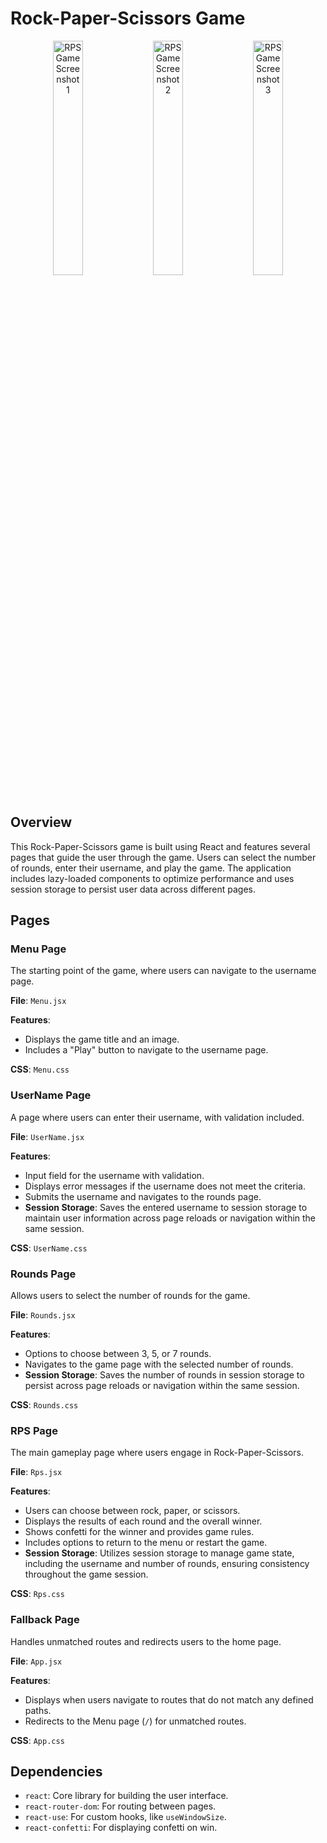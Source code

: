 # Rock-Paper-Scissors Game

<p align="center">
  <img src="https://github.com/user-attachments/assets/33980718-3a99-4223-a448-059add6cb9d4" alt="RPS Game Screenshot 1" width="31%" />
  <img src="https://github.com/user-attachments/assets/08129c89-53b5-4ce2-806f-c051353dd78a" alt="RPS Game Screenshot 2" width="31%" />
  <img src="https://github.com/user-attachments/assets/c384b313-2195-40aa-b8b4-14a12b5d8583" alt="RPS Game Screenshot 3" width="31%" />
</p>

## Overview

This Rock-Paper-Scissors game is built using React and features several pages that guide the user through the game. Users can select the number of rounds, enter their username, and play the game. The application includes lazy-loaded components to optimize performance and uses session storage to persist user data across different pages.

## Pages

### Menu Page

The starting point of the game, where users can navigate to the username page.

**File**: `Menu.jsx`

**Features**:
- Displays the game title and an image.
- Includes a "Play" button to navigate to the username page.

**CSS**: `Menu.css`

### UserName Page

A page where users can enter their username, with validation included.

**File**: `UserName.jsx`

**Features**:
- Input field for the username with validation.
- Displays error messages if the username does not meet the criteria.
- Submits the username and navigates to the rounds page.
- **Session Storage**: Saves the entered username to session storage to maintain user information across page reloads or navigation within the same session.

**CSS**: `UserName.css`

### Rounds Page

Allows users to select the number of rounds for the game.

**File**: `Rounds.jsx`

**Features**:
- Options to choose between 3, 5, or 7 rounds.
- Navigates to the game page with the selected number of rounds.
- **Session Storage**: Saves the number of rounds in session storage to persist across page reloads or navigation within the same session.

**CSS**: `Rounds.css`

### RPS Page

The main gameplay page where users engage in Rock-Paper-Scissors.

**File**: `Rps.jsx`

**Features**:
- Users can choose between rock, paper, or scissors.
- Displays the results of each round and the overall winner.
- Shows confetti for the winner and provides game rules.
- Includes options to return to the menu or restart the game.
- **Session Storage**: Utilizes session storage to manage game state, including the username and number of rounds, ensuring consistency throughout the game session.

**CSS**: `Rps.css`

### Fallback Page

Handles unmatched routes and redirects users to the home page.

**File**: `App.jsx`

**Features**:
- Displays when users navigate to routes that do not match any defined paths.
- Redirects to the Menu page (`/`) for unmatched routes.

**CSS**: `App.css`

## Dependencies

- `react`: Core library for building the user interface.
- `react-router-dom`: For routing between pages.
- `react-use`: For custom hooks, like `useWindowSize`.
- `react-confetti`: For displaying confetti on win.
